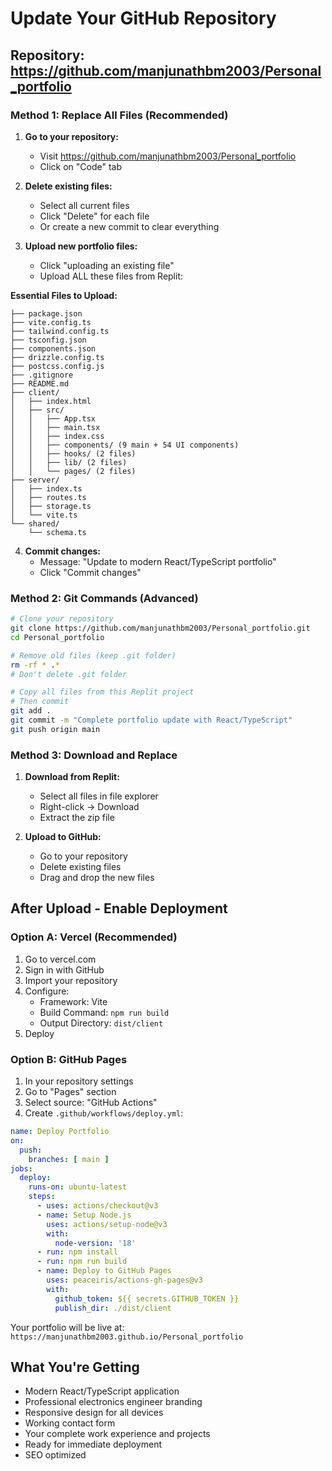 # Update Your GitHub Repository

## Repository: https://github.com/manjunathbm2003/Personal_portfolio

### Method 1: Replace All Files (Recommended)

1. **Go to your repository:**
   - Visit https://github.com/manjunathbm2003/Personal_portfolio
   - Click on "Code" tab

2. **Delete existing files:**
   - Select all current files
   - Click "Delete" for each file
   - Or create a new commit to clear everything

3. **Upload new portfolio files:**
   - Click "uploading an existing file"
   - Upload ALL these files from Replit:

**Essential Files to Upload:**
```
├── package.json
├── vite.config.ts
├── tailwind.config.ts
├── tsconfig.json
├── components.json
├── drizzle.config.ts
├── postcss.config.js
├── .gitignore
├── README.md
├── client/
│   ├── index.html
│   ├── src/
│   │   ├── App.tsx
│   │   ├── main.tsx
│   │   ├── index.css
│   │   ├── components/ (9 main + 54 UI components)
│   │   ├── hooks/ (2 files)
│   │   ├── lib/ (2 files)
│   │   └── pages/ (2 files)
├── server/
│   ├── index.ts
│   ├── routes.ts
│   ├── storage.ts
│   └── vite.ts
└── shared/
    └── schema.ts
```

4. **Commit changes:**
   - Message: "Update to modern React/TypeScript portfolio"
   - Click "Commit changes"

### Method 2: Git Commands (Advanced)

```bash
# Clone your repository
git clone https://github.com/manjunathbm2003/Personal_portfolio.git
cd Personal_portfolio

# Remove old files (keep .git folder)
rm -rf * .*
# Don't delete .git folder

# Copy all files from this Replit project
# Then commit
git add .
git commit -m "Complete portfolio update with React/TypeScript"
git push origin main
```

### Method 3: Download and Replace

1. **Download from Replit:**
   - Select all files in file explorer
   - Right-click → Download
   - Extract the zip file

2. **Upload to GitHub:**
   - Go to your repository
   - Delete existing files
   - Drag and drop the new files

## After Upload - Enable Deployment

### Option A: Vercel (Recommended)
1. Go to vercel.com
2. Sign in with GitHub
3. Import your repository
4. Configure:
   - Framework: Vite
   - Build Command: `npm run build`
   - Output Directory: `dist/client`
5. Deploy

### Option B: GitHub Pages
1. In your repository settings
2. Go to "Pages" section
3. Select source: "GitHub Actions"
4. Create `.github/workflows/deploy.yml`:

```yaml
name: Deploy Portfolio
on:
  push:
    branches: [ main ]
jobs:
  deploy:
    runs-on: ubuntu-latest
    steps:
      - uses: actions/checkout@v3
      - name: Setup Node.js
        uses: actions/setup-node@v3
        with:
          node-version: '18'
      - run: npm install
      - run: npm run build
      - name: Deploy to GitHub Pages
        uses: peaceiris/actions-gh-pages@v3
        with:
          github_token: ${{ secrets.GITHUB_TOKEN }}
          publish_dir: ./dist/client
```

Your portfolio will be live at: `https://manjunathbm2003.github.io/Personal_portfolio`

## What You're Getting

- Modern React/TypeScript application
- Professional electronics engineer branding
- Responsive design for all devices
- Working contact form
- Your complete work experience and projects
- Ready for immediate deployment
- SEO optimized